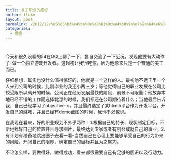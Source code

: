 ```yaml
---
title: 关于职业的感想
author: fluke
layout: post
permalink: /2012/12/%e5%85%b3%e4%ba%8e%e8%81%8c%e4%b8%9a%e7%9a%84%e6%84%9f%e6%83%b3/
categories:
  - 感想
---
```

# 

今天和很久没聊的54在QQ上聊了一下，各自交流了一下近况，发现他要有大动作了–做一个独立游戏开发者。这起初让我很吃惊，因为他原来只是一个普通的美工而已。

仔细想想，其实也没什么值得惊讶的，他就是一个这样的人。最初他不远千里一个人来到公司的时候，比刚毕业的我还小两三岁；等他觉得自己的职业发展在公司比较受限所以离开的时候，公司正在经历发展最快的阶段，前景不可限量；他放弃本地已经不错的工作而选择北漂的时候，我们都还在公司期待着什么；当他最后告诉我，自己已经学习了objective-c，并且最终选定了某html5平台作为开发平台，开发自己的游戏，并且已经有demo截图的时候，我也不必惊讶。

在我现在看来，好的职业规划不外乎两种：1.根据自己的特长、现状制定目标，不断地找好自己的位置并且寻求图片，最终达到专家或者有机会成就自己的事业。2.有计划有准备地跳出圈子去看一看–当然自己在心理上要能够承受自己的行为带来的风险，开阔自己的眼界，确定自己的目标并且为之努力。

不论怎么样，要做得好，做得成功，看来都很需要自己有足够的胆识以及行动力。